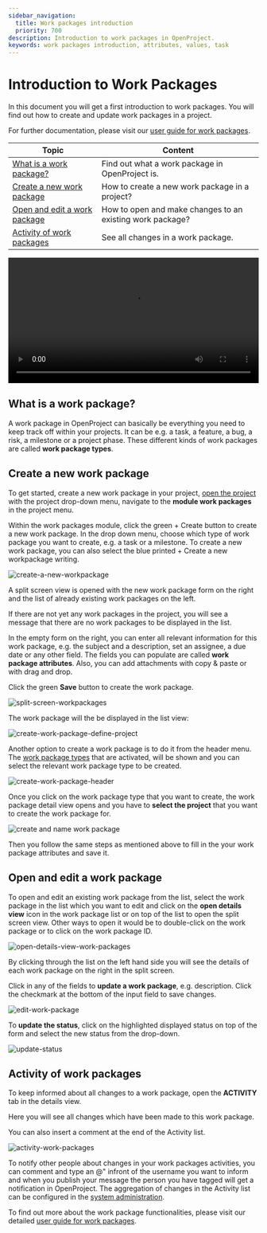 ```yaml
---
sidebar_navigation:
  title: Work packages introduction
  priority: 700
description: Introduction to work packages in OpenProject.
keywords: work packages introduction, attributes, values, task
---
```


# Introduction to Work Packages

In this document you will get a first introduction to work packages. You will find out how to create and update work packages in a project.

For further documentation, please visit our [user guide for work packages](../../user-guide/work-packages).

| Topic                                                        | Content                                                   |
| ------------------------------------------------------------ | --------------------------------------------------------- |
| [What is a work package?](#what-is-a-work-package)          | Find out what a work package in OpenProject is.           |
| [Create a new work package](#create-a-new-work-package)      | How to create a new work package in a project?           |
| [Open and edit a work package](#open-and-edit-a-work-package) | How to open and make changes to an existing work package? |
| [Activity of work packages](#activity-of-work-packages)      | See all changes in a work package.                        |

<video src="https://openproject-docs.s3.eu-central-1.amazonaws.com/videos/OpenProject-Work-Packages.mp4" type="video/mp4" controls="" style="width:100%"></video>

## What is a work package?

A work package in OpenProject can basically be everything you need to keep track off within your projects. It can be e.g. a task, a feature, a bug, a risk, a milestone or a project phase. These different kinds of work packages are called **work package types**.

## Create a new work package

To get started, create a new work package in your project, [open the project](../projects/#open-an-existing-project) with the project drop-down menu, navigate to the **module work packages** in the project menu.

Within the work packages module, click the green + Create button to create a new work package. In the drop down menu, choose which type of work package you want to create, e.g. a task or a milestone. To create a new work package, you can also select the blue printed + Create a new workpackage writing.

![create-a-new-workpackage](create-a-new-workpackage.png)

A split screen view is opened with the new work package form on the right and the list of already existing work packages on the left.

If there are not yet any work packages in the project, you will see a message that there are no work packages to be displayed in the list.

In the empty form on the right, you can enter all relevant information for this work package, e.g. the subject and a description, set an assignee, a due date or any other field. The fields you can populate are called **work package attributes**. Also, you can add attachments with copy & paste or with drag and drop.

Click the green **Save** button to create the work package.

![split-screen-workpackages](split-screen-workpackages.png)

The work package will the be displayed in the list view:

 ![create-work-package-define-project](create-work-package-define-project-6669224.png)

Another option to create a work package is to do it from the header menu. The [work package types](../../user-guide/projects/project-settings/work-package-types/#work-package-types) that are activated, will be shown and you can select the relevant work package type to be created.

![create-work-package-header](create-work-package-header.png)

Once you click on the work package type that you want to create, the work package detail view opens and you have to **select the project** that you want to create the work package for. 

![create and name work package](create-work-package.png)

Then you follow the same steps as mentioned above to fill in the your work package attributes and save it.

## Open and edit a work package

To open and edit an existing work package from the list, select the work package in the list which you want to edit and click on the **open details view** icon in the work package list or on top of the list to open the split screen view. Other ways to open it would be to double-click on the work package or to click on the work package ID.

![open-details-view-work-packages](open-details-view-work-packages.png)

By clicking through the list on the left hand side you will see the details of each work package on the right in the split screen.

Click in any of the fields to **update a work package**, e.g. description. Click the checkmark at the bottom of the input field to save changes.

![edit-work-package](1569612205009.png)

To **update the status**, click on the highlighted displayed status on top of the form and select the new status from the drop-down.

![update-status](1569612428626.png)

## Activity of work packages

To keep informed about all changes to a work package, open the **ACTIVITY** tab in the details view. 

Here you will see all changes which have been made to this work package.

You can also insert a comment at the end of the Activity list.

![activity-work-packages](activity-work-packages.png)

To notify other people about changes in your work packages activities, you can comment and type an @" infront of the username you want to inform and when you publish your message the person you have tagged will get a notification in OpenProject. The aggregation of changes in the Activity list can be configured in the [system administration](../../system-admin-guide/system-settings/display-settings/#time-and-date-formatting-aggregation-of-changes-in-activity).

To find out more about the work package functionalities, please visit our detailed [user guide for work packages](../../user-guide/work-packages).

